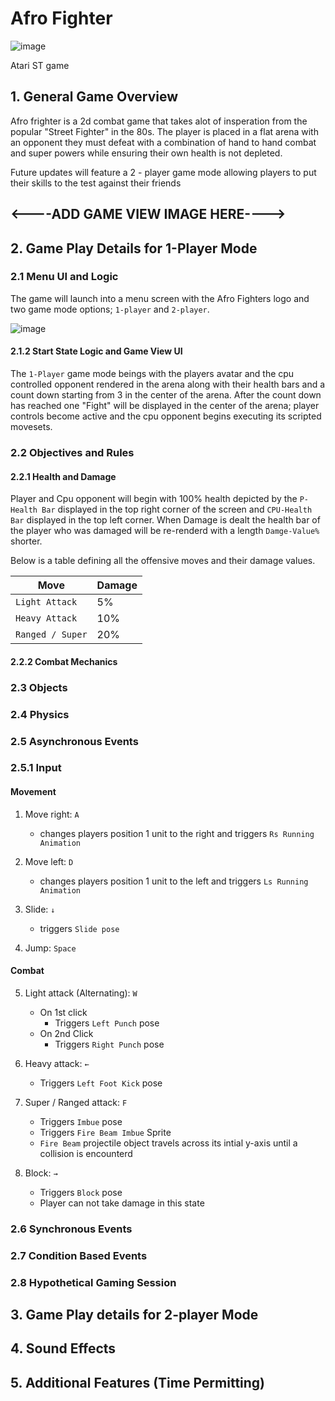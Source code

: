 # Afro Fighter
![image](https://user-images.githubusercontent.com/104709648/212567909-8469300f-405c-4ce1-a82c-be62412ca029.png)

Atari ST game 
## 1. General Game Overview

Afro frighter is a 2d combat game that takes alot of insperation from the popular "Street Fighter" in the 80s. The player is placed in a flat arena with an opponent they must defeat with a combination of hand to hand combat and super powers while ensuring their own health is not depleted. 

Future updates will feature a 2 - player game mode allowing players to put their skills to the test against their friends

## <----ADD GAME VIEW IMAGE HERE---->


## 2. Game Play Details for 1-Player Mode

### 2.1 Menu UI and Logic

The game will launch into a menu screen with the Afro Fighters logo and two game mode options; `1-player` and `2-player`.

![image](https://user-images.githubusercontent.com/104709648/212567852-d2971d61-3278-4f28-ac5f-557cd35d1e47.png)

#### 2.1.2 Start State Logic and Game View UI 

The `1-Player` game mode beings with the players avatar and the cpu controlled opponent rendered in the arena along with their health bars and a count down starting from 3 in the center of the arena. After the count down has reached one "Fight" will be displayed in the center of the arena; player controls become active and the cpu opponent begins executing its scripted movesets.  

### 2.2 Objectives and Rules

#### 2.2.1 Health and Damage 
Player and Cpu opponent will begin with 100% health depicted by the `P-Health Bar` displayed in the top right corner of the screen and `CPU-Health Bar` displayed in the top left corner. When Damage is dealt the health bar of the player who was damaged will be re-renderd with a length `Damge-Value%` shorter. 

Below is a table defining all the offensive moves and their damage values.

| Move  | Damage |
| ------------- | ------------- |
| `Light Attack` | 5% |
| `Heavy Attack`  | 10% |
| `Ranged / Super` | 20% |


#### 2.2.2 Combat Mechanics


### 2.3 Objects

### 2.4 Physics

### 2.5 Asynchronous Events

### 2.5.1  Input

#### Movement

1. Move right: `A`
   - changes players position 1 unit to the right and triggers `Rs Running Animation` 
   
2. Move left: `D`
   - changes players position 1 unit to the left and triggers `Ls Running Animation`
   
3. Slide: `↓`   
   - triggers `Slide pose`
   
4. Jump: `Space`

#### Combat

5. Light attack (Alternating): `W`      
   - On 1st click 
      - Triggers `Left Punch` pose
   - On 2nd Click
      - Triggers `Right Punch` pose  
      
6. Heavy attack: `←`     
   - Triggers `Left Foot Kick` pose

7. Super / Ranged attack: `F`     
   - Triggers `Imbue` pose
   - Triggers `Fire Beam Imbue` Sprite
   - `Fire Beam` projectile object travels across its intial y-axis until a collision is encounterd 

8. Block: `→`      
   - Triggers `Block` pose
   - Player can not take damage in this state

### 2.6 Synchronous Events

### 2.7 Condition Based Events

### 2.8 Hypothetical Gaming Session

## 3. Game Play details for 2-player Mode

## 4. Sound Effects

## 5. Additional Features (Time Permitting)



